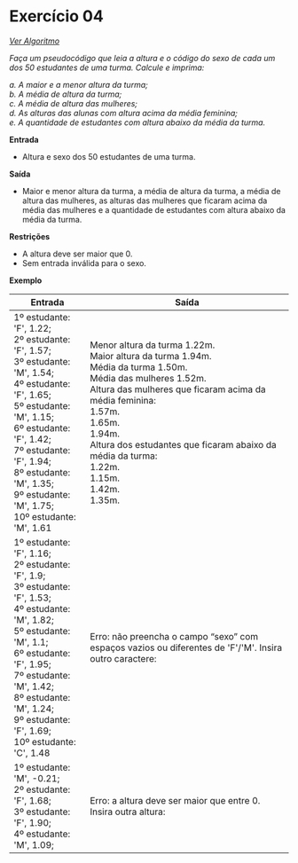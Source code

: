 # Exercício 04

[*Ver Algoritmo*](Algoritmo04.md)


*Faça um pseudocódigo que leia a altura e o código do sexo de cada um dos 50 estudantes de uma turma. Calcule e imprima:*

*a. A maior e a menor altura da turma;<br>b. A média de altura da turma;<br>c. A média de altura das mulheres;<br>d. As alturas das alunas com altura acima da média feminina;<br>e. A quantidade de estudantes com altura abaixo da média da turma.*

**Entrada**
- Altura e sexo dos 50 estudantes de uma turma.

**Saída**
- Maior e menor altura da turma, a média de altura da turma, a média de altura das mulheres, as alturas das mulheres que ficaram acima da média das mulheres e a quantidade de estudantes com altura abaixo da média da turma.

**Restrições**
- A altura deve ser maior que 0.
- Sem entrada inválida para o sexo.

**Exemplo**

| Entrada                                           | Saída                                       |
| ------------------------------------------------- | ------------------------------------------- |
| 1º estudante: 'F', 1.22;<br>2º estudante: 'F', 1.57;<br>3º estudante: 'M', 1.54;<br>4º estudante: 'F', 1.65;<br>5º estudante: 'M', 1.15;<br>6º estudante: 'F', 1.42;<br>7º estudante: 'F', 1.94;<br>8º estudante: 'M', 1.35;<br>9º estudante: 'M', 1.75;<br>10º estudante: 'M', 1.61 | Menor altura da turma 1.22m.<br>Maior altura da turma 1.94m.<br>Média da turma 1.50m.<br>Média das mulheres 1.52m.<br>Altura das mulheres que ficaram acima da média feminina:<br>1.57m.<br>1.65m.<br>1.94m.<br>Altura dos estudantes que ficaram abaixo da média da turma:<br>1.22m.<br>1.15m.<br>1.42m.<br>1.35m. |
| 1º estudante: 'F', 1.16;<br>2º estudante: 'F', 1.9;<br>3º estudante: 'F', 1.53;<br>4º estudante: 'M', 1.82;<br>5º estudante: 'M', 1.1;<br>6º estudante: 'F', 1.95;<br>7º estudante: 'M', 1.42;<br>8º estudante: 'M', 1.24;<br>9º estudante: 'F', 1.69;<br>10º estudante: 'C', 1.48 | Erro: não preencha o campo “sexo” com espaços vazios ou diferentes de 'F'/'M'. Insira outro caractere: |
| 1º estudante: 'M', -0.21;<br>2º estudante: 'F', 1.68;<br>3º estudante: 'F', 1.90;<br>4º estudante: 'M', 1.09; | Erro: a altura deve ser maior que entre 0. Insira outra altura: |
